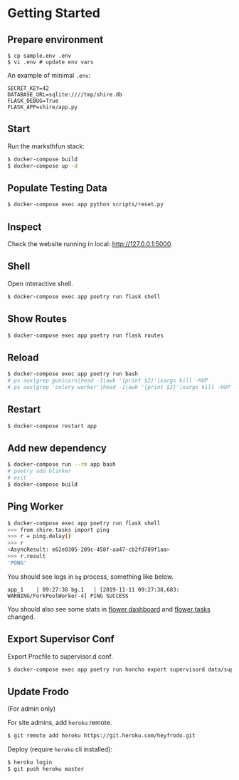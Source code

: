 # Getting Started

## Prepare environment

```
$ cp sample.env .env
$ vi .env # update env vars
```

An example of minimal `.env`:

```
SECRET_KEY=42
DATABASE_URL=sqlite:////tmp/shire.db
FLASK_DEBUG=True
FLASK_APP=shire/app.py
```

## Start

Run the marksthfun stack:

```bash
$ docker-compose build
$ docker-compose up -d
```

## Populate Testing Data

```bash
$ docker-compose exec app python scripts/reset.py
```

## Inspect

Check the website running in local: <http://127.0.0.1:5000>.

## Shell

Open interactive shell.

```bash
$ docker-compose exec app poetry run flask shell
```

## Show Routes

```bash
$ docker-compose exec app poetry run flask routes
```

## Reload

```bash
$ docker-compose exec app poetry run bash
# ps aux|grep gunicorn|head -1|awk '{print $2}'|xargs kill -HUP
# ps aux|grep 'celery worker'|head -1|awk '{print $2}'|xargs kill -HUP
```

## Restart

```bash
$ docker-compose restart app
```

## Add new dependency

```bash
$ docker-compose run --rm app bash
# poetry add blinker
# exit
$ docker-compose build
```

## Ping Worker

```bash
$ docker-compose exec app poetry run flask shell
>>> from shire.tasks import ping
>>> r = ping.delay()
>>> r
<AsyncResult: e62e0305-209c-458f-aa47-cb2fd789f1aa>
>>> r.result
'PONG'
```

You should see logs in `bg` process, something like below.

```
app_1    | 09:27:38 bg.1   | [2019-11-11 09:27:38,683: WARNING/ForkPoolWorker-4] PING SUCCESS
```

You should also see some stats in [flower dashboard](http://127.0.0.1:5555/dashboard) and [flower tasks](http://127.0.0.1:5555/tasks) changed.

## Export Supervisor Conf

Export Procfile to supervisor.d conf.

```bash
$ docker-compose exec app poetry run honcho export supervisord data/supervisor.d --app=shire --log=/var/www/shire/shared/logs
```

## Update Frodo

(For admin only)

For site admins, add `heroku` remote.

```bash
$ git remote add heroku https://git.heroku.com/heyfrodo.git
```

Deploy (require `heroku` cli installed):

```bash
$ heroku login
$ git push heroku master
```
